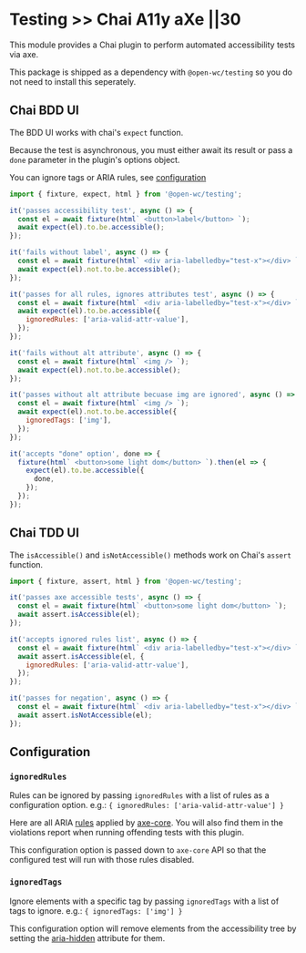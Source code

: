 # Testing >> Chai A11y aXe ||30

This module provides a Chai plugin to perform automated accessibility tests via axe.

This package is shipped as a dependency with `@open-wc/testing` so you do not need to install this seperately.

[//]: # 'AUTO INSERT HEADER PREPUBLISH'

## Chai BDD UI

The BDD UI works with chai's `expect` function.

Because the test is asynchronous, you must either await its result or pass a `done` parameter in the plugin's options object.

You can ignore tags or ARIA rules, see [configuration](https://github.com/open-wc/open-wc/blob/2fea2da01874407ef8c8acb634e4ce428dce00bb/docs/docs/testing/#configuration)

```js
import { fixture, expect, html } from '@open-wc/testing';

it('passes accessibility test', async () => {
  const el = await fixture(html` <button>label</button> `);
  await expect(el).to.be.accessible();
});

it('fails without label', async () => {
  const el = await fixture(html` <div aria-labelledby="test-x"></div> `);
  await expect(el).not.to.be.accessible();
});

it('passes for all rules, ignores attributes test', async () => {
  const el = await fixture(html` <div aria-labelledby="test-x"></div> `);
  await expect(el).to.be.accessible({
    ignoredRules: ['aria-valid-attr-value'],
  });
});

it('fails without alt attribute', async () => {
  const el = await fixture(html` <img /> `);
  await expect(el).not.to.be.accessible();
});

it('passes without alt attribute becuase img are ignored', async () => {
  const el = await fixture(html` <img /> `);
  await expect(el).not.to.be.accessible({
    ignoredTags: ['img'],
  });
});

it('accepts "done" option', done => {
  fixture(html` <button>some light dom</button> `).then(el => {
    expect(el).to.be.accessible({
      done,
    });
  });
});
```

## Chai TDD UI

The `isAccessible()` and `isNotAccessible()` methods work on Chai's `assert` function.

```js
import { fixture, assert, html } from '@open-wc/testing';

it('passes axe accessible tests', async () => {
  const el = await fixture(html` <button>some light dom</button> `);
  await assert.isAccessible(el);
});

it('accepts ignored rules list', async () => {
  const el = await fixture(html` <div aria-labelledby="test-x"></div> `);
  await assert.isAccessible(el, {
    ignoredRules: ['aria-valid-attr-value'],
  });
});

it('passes for negation', async () => {
  const el = await fixture(html` <div aria-labelledby="test-x"></div> `);
  await assert.isNotAccessible(el);
});
```

## <a id="configuration"></a>Configuration

### `ignoredRules`

Rules can be ignored by passing `ignoredRules` with a list of rules as a configuration option. e.g.: `{ ignoredRules: ['aria-valid-attr-value'] }`

Here are all ARIA [rules](https://github.com/dequelabs/axe-core/tree/develop/lib/rules) applied by [axe-core](https://github.com/dequelabs/axe-core). You will also find them in the violations report when running offending tests with this plugin.

This configuration option is passed down to `axe-core` API so that the configured test will run with those rules disabled.

### `ignoredTags`

Ignore elements with a specific tag by passing `ignoredTags` with a list of tags to ignore. e.g.: `{ ignoredTags: ['img'] }`

This configuration option will remove elements from the accessibility tree by setting the [aria-hidden](https://developer.mozilla.org/en-US/docs/Web/Accessibility/ARIA/Attributes/aria-hidden) attribute for them.
